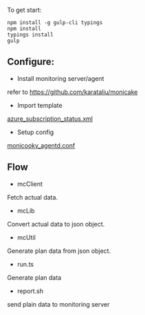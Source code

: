 To get start:

```
npm install -g gulp-cli typings
npm install
typings install
gulp
```

## Configure:

- Install monitoring server/agent

 refer to https://github.com/karataliu/monicake

- Import template

 [azure_subscription_status.xml](azure_subscription_status.xml)

- Setup config

 [monicooky_agentd.conf](monicooky_agentd.conf)



## Flow

- mcClient

 Fetch actual data.

- mcLib

 Convert actual data to json object.


- mcUtil

 Generate plan data from json object.

- run.ts

 Generate plan data

- report.sh

 send plain data to monitoring server